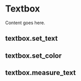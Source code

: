 # Textbox

Content goes here.

## textbox.set_text


## textbox.set_color


## textbox.measure_text

